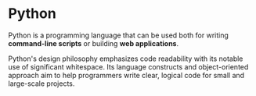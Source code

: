 # Python

Python is a programming language that can be used both for writing **command-line scripts** or building **web applications**.

Python's design philosophy emphasizes code readability with its notable use of significant whitespace. Its language constructs and object-oriented approach aim to help programmers write clear, logical code for small and large-scale projects.